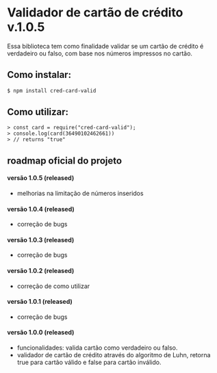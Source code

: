 # Validador de cartão de crédito v.1.0.5

Essa biblioteca tem como finalidade validar se um cartão de crédito é verdadeiro ou falso, com base nos números impressos no cartão.

## Como instalar:

```sh
$ npm install cred-card-valid
```

## Como utilizar:

```node
> const card = require("cred-card-valid");
> console.log(card(36490102462661))
> // returns "true"
```

## roadmap oficial do projeto

#### versão 1.0.5 (released)

* melhorias na limitação de números inseridos

#### versão 1.0.4 (released)

* correção de bugs

#### versão 1.0.3 (released)

* correção de bugs

#### versão 1.0.2 (released)

* correção de como utilizar

#### versão 1.0.1 (released)

* correção de bugs

#### versão 1.0.0 (released)

* funcionalidades: valida cartão como verdadeiro ou falso.
* validador de cartão de crédito através do algoritmo de Luhn, retorna true para cartão válido e false para cartão inválido.